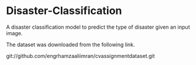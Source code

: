 # Disaster-Classification
A disaster classification model to predict the type of disaster given an input image.

The dataset was downloaded from the following link.

git://github.com/engrhamzaaliimran/cvassignmentdataset.git

